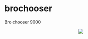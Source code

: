 brochooser
==========

Bro chooser 9000

<p align="center"><a><img src="http:devontownsend.com/brochooser/screenshot.png"/></a></p>

